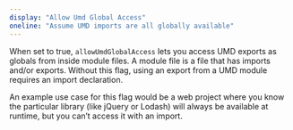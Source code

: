 ```yaml
---
display: "Allow Umd Global Access"
oneline: "Assume UMD imports are all globally available"
---
```


When set to true, `allowUmdGlobalAccess` lets you access UMD exports as globals from inside module files. A module file is a file that has imports and/or exports. Without this flag, using an export from a UMD module requires an import declaration.

An example use case for this flag would be a web project where you know the particular library (like jQuery or Lodash) will always be available at runtime, but you can’t access it with an import.
